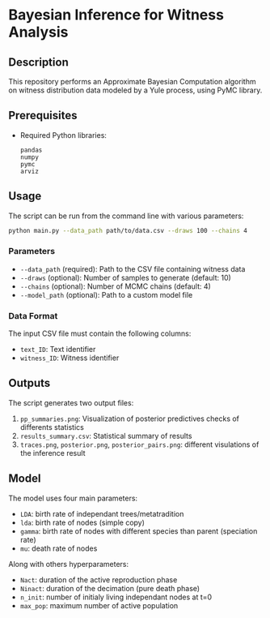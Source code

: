# Bayesian Inference for Witness Analysis

## Description
This repository performs an Approximate Bayesian Computation algorithm on witness distribution data modeled by a Yule process, using PyMC library. 

## Prerequisites
- Required Python libraries:
  ```
  pandas
  numpy
  pymc
  arviz
  ```

## Usage
The script can be run from the command line with various parameters:

```bash
python main.py --data_path path/to/data.csv --draws 100 --chains 4
```

### Parameters
- `--data_path` (required): Path to the CSV file containing witness data
- `--draws` (optional): Number of samples to generate (default: 10)
- `--chains` (optional): Number of MCMC chains (default: 4)
- `--model_path` (optional): Path to a custom model file

### Data Format
The input CSV file must contain the following columns:
- `text_ID`: Text identifier
- `witness_ID`: Witness identifier

## Outputs
The script generates two output files:
1. `pp_summaries.png`: Visualization of posterior predictives checks of differents statistics
2. `results_summary.csv`: Statistical summary of results
3. `traces.png`, `posterior.png`, `posterior_pairs.png`: different visulations of the inference result

## Model

The model uses four main parameters:
- `LDA`: birth rate of independant trees/metatradition
- `lda`: birth rate of nodes (simple copy)
- `gamma`: birth rate of nodes with different species than parent (speciation rate)
- `mu`: death rate of nodes

Along with others hyperparameters:
- `Nact`: duration of the active reproduction phase
- `Ninact`: duration of the decimation (pure death phase)
- `n_init`: number of initialy living independant nodes at t=0
- `max_pop`: maximum number of active population

